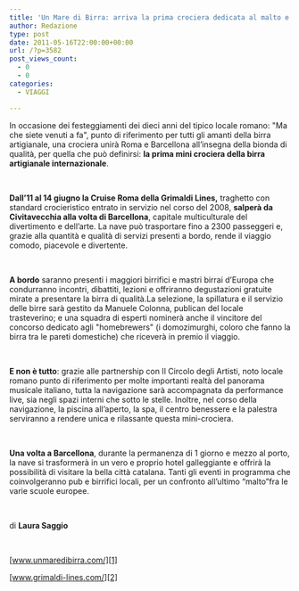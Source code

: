 ```yaml
---
title: 'Un Mare di Birra: arriva la prima crociera dedicata al malto e al luppolo'
author: Redazione
type: post
date: 2011-05-16T22:00:00+00:00
url: /?p=3582
post_views_count:
  - 0
  - 0
categories:
  - VIAGGI

---
```

In occasione dei festeggiamenti dei dieci anni del tipico locale romano: "Ma che siete venuti a fa", punto di riferimento per tutti gli amanti della birra artigianale, una crociera unir&agrave; Roma e Barcellona all&#8217;insegna della bionda di qualit&agrave;, per quella che pu&ograve; definirsi: **la prima mini crociera della birra artigianale internazionale**.

&nbsp;

**Dall&rsquo;11 al 14 giugno la Cruise Roma della Grimaldi Lines,** traghetto con standard crocieristico entrato in servizio nel corso del 2008, **salper&agrave; da Civitavecchia alla volta di Barcellona**, capitale multiculturale del divertimento e dell&#8217;arte. La nave pu&ograve; trasportare fino a 2300 passeggeri e, grazie alla quantit&agrave; e qualit&agrave; di servizi presenti a bordo, rende il viaggio comodo, piacevole e divertente.

&nbsp;

**A bordo** saranno presenti i maggiori birrifici e mastri birrai d&rsquo;Europa che condurranno incontri, dibattiti, lezioni e offriranno degustazioni gratuite mirate a presentare la birra di qualit&agrave;.La selezione, la spillatura e il servizio delle birre sar&agrave; gestito da Manuele Colonna, publican del locale trasteverino; e una squadra di esperti nominer&agrave; anche il vincitore del concorso dedicato agli "homebrewers" (i domozimurghi, coloro che fanno la birra tra le pareti domestiche) che ricever&agrave; in premio il viaggio.

&nbsp;

**E non &egrave; tutto**: grazie alle partnership con Il Circolo degli Artisti, noto locale romano punto di riferimento per molte importanti realt&agrave; del panorama musicale italiano, tutta la navigazione sar&agrave; accompagnata da performance live, sia negli spazi interni che sotto le stelle. Inoltre, nel corso della navigazione, la piscina all&rsquo;aperto, la spa, il centro benessere e la palestra serviranno a rendere unica e rilassante questa mini-crociera.

&nbsp;

**Una volta a Barcellona**, durante la permanenza di 1 giorno e mezzo al porto, la nave si trasformer&agrave; in un vero e proprio hotel galleggiante e offrir&agrave; la possibilit&agrave; di visitare la bella citt&agrave; catalana. Tanti gli eventi in programma che coinvolgeranno pub e birrifici locali, per un confronto all&#8217;ultimo &ldquo;malto&rdquo;fra le varie scuole europee.

&nbsp;

di **Laura Saggio**

&nbsp;

[www.unmaredibirra.com/][1]

[www.grimaldi-lines.com/][2]

&nbsp;

&nbsp;

 [1]: https://www.unmaredibirra.com/
 [2]: https://www.grimaldi-lines.com/